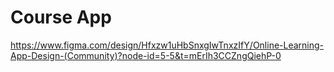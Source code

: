 # Course App

https://www.figma.com/design/Hfxzw1uHbSnxgIwTnxzIfY/Online-Learning-App-Design-(Community)?node-id=5-5&t=mErIh3CCZngQiehP-0
